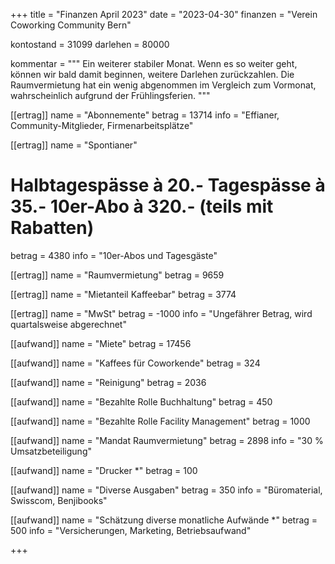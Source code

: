 +++
title = "Finanzen April 2023"
date = "2023-04-30"
finanzen = "Verein Coworking Community Bern"

kontostand = 31099
darlehen = 80000

kommentar = """
Ein weiterer stabiler Monat. Wenn es so weiter geht, können wir bald damit beginnen, weitere Darlehen zurückzahlen. 
Die Raumvermietung hat ein wenig abgenommen im Vergleich zum Vormonat, wahrscheinlich aufgrund der Frühlingsferien.
"""

[[ertrag]]
name = "Abonnemente"
betrag = 13714
info = "Effianer, Community-Mitglieder, Firmenarbeitsplätze"

[[ertrag]]
name = "Spontianer"
#  Halbtagespässe à 20.-   Tagespässe à 35.-   10er-Abo à 320.-  (teils mit Rabatten)
betrag = 4380 
info = "10er-Abos und Tagesgäste"

[[ertrag]]
name = "Raumvermietung"
betrag = 9659

[[ertrag]]
name = "Mietanteil Kaffeebar"
betrag = 3774

[[ertrag]]
name = "MwSt"
betrag = -1000
info = "Ungefährer Betrag, wird quartalsweise abgerechnet"


[[aufwand]]
name = "Miete"
betrag = 17456

[[aufwand]]
name = "Kaffees für Coworkende"
betrag = 324

[[aufwand]]
name = "Reinigung"
betrag = 2036

[[aufwand]]
name = "Bezahlte Rolle Buchhaltung"
betrag = 450

[[aufwand]]
name = "Bezahlte Rolle Facility Management"
betrag = 1000

[[aufwand]]
name = "Mandat Raumvermietung"
betrag = 2898 
info = "30 % Umsatzbeteiligung"

[[aufwand]]
name = "Drucker *"
betrag = 100

[[aufwand]]
name = "Diverse Ausgaben"
betrag = 350
info = "Büromaterial, Swisscom, Benjibooks"

[[aufwand]]
name = "Schätzung diverse monatliche Aufwände *"
betrag = 500
info = "Versicherungen, Marketing, Betriebsaufwand"
                                                     
+++
